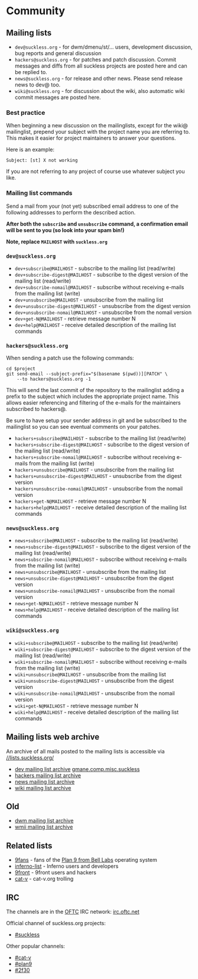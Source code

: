 Community
=========

Mailing lists
-------------

* `dev@suckless.org` - for dwm/dmenu/st/... users, development discussion, bug reports and general discussion
* `hackers@suckless.org` - for patches and patch discussion. Commit messages and diffs from all suckless projects are posted here and can be replied to.
* `news@suckless.org` - for release and other news. Please send release news to dev@ too.
* `wiki@suckless.org` - for discussion about the wiki, also automatic wiki commit messages are posted here.

### Best practice

When beginning a new discussion on the mailinglists, except for the wiki@
mailinglist, prepend your subject with the project name you are referring to.
This makes it easier for project maintainers to answer your questions.


Here is an example:

	Subject: [st] X not working


If you are not referring to any project of course use whatever subject you
like.


### Mailing list commands

Send a mail from your (not yet) subscribed email address to one of the
following addresses to perform the described action.

**After both the `subscribe` and `unsubscribe` command, a confirmation email will be sent to you (so look into your spam bin!)**

**Note, replace `MAILHOST` with `suckless.org`**

### `dev@suckless.org`

* `dev+subscribe@MAILHOST` - subscribe to the mailing list (read/write)
* `dev+subscribe-digest@MAILHOST` - subscribe to the digest version of the mailing list (read/write)
* `dev+subscribe-nomail@MAILHOST` - subscribe without receiving e-mails from the mailing list (write)
* `dev+unsubscribe@MAILHOST` - unsubscribe from the mailing list
* `dev+unsubscribe-digest@MAILHOST` - unsubscribe from the digest version
* `dev+unsubscribe-nomail@MAILHOST` - unsubscribe from the nomail version 
* `dev+get-N@MAILHOST` - retrieve message number N
* `dev+help@MAILHOST` - receive detailed description of the mailing list commands

### `hackers@suckless.org`

When sending a patch use the following commands:

	cd $project
	git send-email --subject-prefix="$(basename $(pwd))][PATCH" \
		--to hackers@suckless.org -1

This will send the last commit of the repository to the mailinglist adding a
prefix to the subject which includes the appropriate project name. This allows
easier referencing and filtering of the e-mails for the maintainers subscribed
to hackers@.

Be sure to have setup your sender address in git and be subscribed to the
mailinglist so you can see eventual comments on your patches.

* `hackers+subscribe@MAILHOST` - subscribe to the mailing list (read/write)
* `hackers+subscribe-digest@MAILHOST` - subscribe to the digest version of the mailing list (read/write)
* `hackers+subscribe-nomail@MAILHOST` - subscribe without receiving e-mails from the mailing list (write)
* `hackers+unsubscribe@MAILHOST` - unsubscribe from the mailing list
* `hackers+unsubscribe-digest@MAILHOST` - unsubscribe from the digest version
* `hackers+unsubscribe-nomail@MAILHOST` - unsubscribe from the nomail version 
* `hackers+get-N@MAILHOST` - retrieve message number N
* `hackers+help@MAILHOST` - receive detailed description of the mailing list commands

### `news@suckless.org`

* `news+subscribe@MAILHOST` - subscribe to the mailing list (read/write)
* `news+subscribe-digest@MAILHOST` - subscribe to the digest version of the mailing list (read/write)
* `news+subscribe-nomail@MAILHOST` - subscribe without receiving e-mails from the mailing list (write)
* `news+unsubscribe@MAILHOST` - unsubscribe from the mailing list
* `news+unsubscribe-digest@MAILHOST` - unsubscribe from the digest version
* `news+unsubscribe-nomail@MAILHOST` - unsubscribe from the nomail version 
* `news+get-N@MAILHOST` - retrieve message number N
* `news+help@MAILHOST` - receive detailed description of the mailing list commands

### `wiki@suckless.org`

* `wiki+subscribe@MAILHOST` - subscribe to the mailing list (read/write)
* `wiki+subscribe-digest@MAILHOST` - subscribe to the digest version of the mailing list (read/write)
* `wiki+subscribe-nomail@MAILHOST` - subscribe without receiving e-mails from the mailing list (write)
* `wiki+unsubscribe@MAILHOST` - unsubscribe from the mailing list
* `wiki+unsubscribe-digest@MAILHOST` - unsubscribe from the digest version
* `wiki+unsubscribe-nomail@MAILHOST` - unsubscribe from the nomail version 
* `wiki+get-N@MAILHOST` - retrieve message number N
* `wiki+help@MAILHOST` - receive detailed description of the mailing list commands

Mailing lists web archive
-------------------------

An archive of all mails posted to the mailing lists is accessible via [//lists.suckless.org/](//lists.suckless.org/)

* [dev mailing list archive][devarchive] [gmane.comp.misc.suckless](http://dir.gmane.org/gmane.comp.misc.suckless)
* [hackers mailing list archive][hackersarchive]
* [news mailing list archive][newsarchive]
* [wiki mailing list archive][wikiarchive]

Old
---
* [dwm mailing list archive][dwmarchive]
* [wmii mailing list archive][wmiiarchive]

Related lists
-------------

* [9fans](http://plan9.bell-labs.com/wiki/plan9/mailing_lists/#9fans) - fans of the [Plan 9 from Bell Labs](http://9fans.net) operating system
* [inferno-list](http://plan9.bell-labs.com/wiki/plan9/mailing_lists/#INFERNO-LIST) - Inferno users and developers
* [9front](http://9front.org/) - 9front users and hackers
* [cat-v](http://cat-v.org/) - cat-v.org trolling

IRC
---

The channels are in the [OFTC](http://www.oftc.net) IRC network: [irc.oftc.net](irc://irc.oftc.net/)

Official channel of suckless.org projects:

* [#suckless](irc://irc.oftc.net/#suckless)

Other popular channels:

* [#cat-v](irc://irc.freenode.net/#cat-v)
* [#plan9](irc://irc.freenode.net/#plan9)
* [#2f30](irc://irc.2f30.org/#2f30)


[devarchive]: //lists.suckless.org/dev/
[dwmarchive]: //lists.suckless.org/dwm/
[hackersarchive]: //lists.suckless.org/hackers/
[newsarchive]: //lists.suckless.org/news/
[wikiarchive]: //lists.suckless.org/wiki/
[wmiiarchive]: //lists.suckless.org/wmii/

